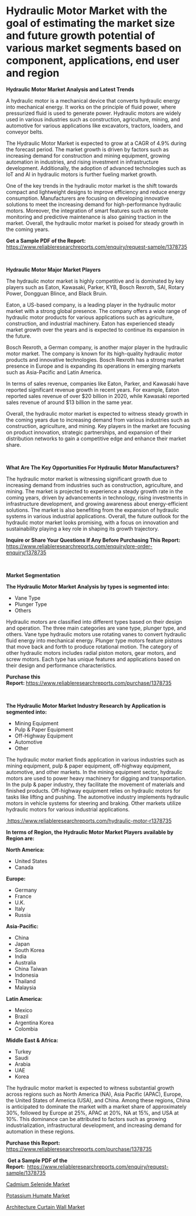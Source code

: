 <p><h1>Hydraulic Motor Market with the goal of estimating the market size and future growth potential of various market segments based on component, applications, end user and region</h1></p><p><strong>Hydraulic Motor Market Analysis and Latest Trends</strong></p>
<p><p>A hydraulic motor is a mechanical device that converts hydraulic energy into mechanical energy. It works on the principle of fluid power, where pressurized fluid is used to generate power. Hydraulic motors are widely used in various industries such as construction, agriculture, mining, and automotive for various applications like excavators, tractors, loaders, and conveyor belts.</p><p>The Hydraulic Motor Market is expected to grow at a CAGR of 4.9% during the forecast period. The market growth is driven by factors such as increasing demand for construction and mining equipment, growing automation in industries, and rising investment in infrastructure development. Additionally, the adoption of advanced technologies such as IoT and AI in hydraulic motors is further fueling market growth.</p><p>One of the key trends in the hydraulic motor market is the shift towards compact and lightweight designs to improve efficiency and reduce energy consumption. Manufacturers are focusing on developing innovative solutions to meet the increasing demand for high-performance hydraulic motors. Moreover, the integration of smart features such as remote monitoring and predictive maintenance is also gaining traction in the market. Overall, the hydraulic motor market is poised for steady growth in the coming years.</p></p>
<p><strong>Get a Sample PDF of the Report:&nbsp;</strong> <a href="https://www.reliableresearchreports.com/enquiry/request-sample/1378735">https://www.reliableresearchreports.com/enquiry/request-sample/1378735</a></p>
<p>&nbsp;</p>
<p><strong>Hydraulic Motor Major Market Players</strong></p>
<p><p>The hydraulic motor market is highly competitive and is dominated by key players such as Eaton, Kawasaki, Parker, KYB, Bosch Rexroth, SAI, Rotary Power, Dongguan Blince, and Black Bruin. </p><p>Eaton, a US-based company, is a leading player in the hydraulic motor market with a strong global presence. The company offers a wide range of hydraulic motor products for various applications such as agriculture, construction, and industrial machinery. Eaton has experienced steady market growth over the years and is expected to continue its expansion in the future.</p><p>Bosch Rexroth, a German company, is another major player in the hydraulic motor market. The company is known for its high-quality hydraulic motor products and innovative technologies. Bosch Rexroth has a strong market presence in Europe and is expanding its operations in emerging markets such as Asia-Pacific and Latin America.</p><p>In terms of sales revenue, companies like Eaton, Parker, and Kawasaki have reported significant revenue growth in recent years. For example, Eaton reported sales revenue of over $20 billion in 2020, while Kawasaki reported sales revenue of around $13 billion in the same year.</p><p>Overall, the hydraulic motor market is expected to witness steady growth in the coming years due to increasing demand from various industries such as construction, agriculture, and mining. Key players in the market are focusing on product innovation, strategic partnerships, and expansion of their distribution networks to gain a competitive edge and enhance their market share.</p></p>
<p>&nbsp;</p>
<p><strong>What Are The Key Opportunities For Hydraulic Motor Manufacturers?</strong></p>
<p><p>The hydraulic motor market is witnessing significant growth due to increasing demand from industries such as construction, agriculture, and mining. The market is projected to experience a steady growth rate in the coming years, driven by advancements in technology, rising investments in infrastructure development, and growing awareness about energy-efficient solutions. The market is also benefiting from the expansion of hydraulic systems in various industrial applications. Overall, the future outlook for the hydraulic motor market looks promising, with a focus on innovation and sustainability playing a key role in shaping its growth trajectory.</p></p>
<p><strong>Inquire or Share Your Questions If Any Before Purchasing This Report:</strong> <a href="https://www.reliableresearchreports.com/enquiry/pre-order-enquiry/1378735">https://www.reliableresearchreports.com/enquiry/pre-order-enquiry/1378735</a></p>
<p>&nbsp;</p>
<p><strong>Market Segmentation</strong></p>
<p><strong>The Hydraulic Motor Market Analysis by types is segmented into:</strong></p>
<p><ul><li>Vane Type</li><li>Plunger Type</li><li>Others</li></ul></p>
<p><p>Hydraulic motors are classified into different types based on their design and operation. The three main categories are vane type, plunger type, and others. Vane type hydraulic motors use rotating vanes to convert hydraulic fluid energy into mechanical energy. Plunger type motors feature pistons that move back and forth to produce rotational motion. The category of other hydraulic motors includes radial piston motors, gear motors, and screw motors. Each type has unique features and applications based on their design and performance characteristics.</p></p>
<p><strong>Purchase this Report:&nbsp;</strong><a href="https://www.reliableresearchreports.com/purchase/1378735">https://www.reliableresearchreports.com/purchase/1378735</a></p>
<p>&nbsp;</p>
<p><strong>The Hydraulic Motor Market Industry Research by Application is segmented into:</strong></p>
<p><ul><li>Mining Equipment</li><li>Pulp & Paper Equipment</li><li>Off-Highway Equipment</li><li>Automotive</li><li>Other</li></ul></p>
<p><p>The hydraulic motor market finds application in various industries such as mining equipment, pulp & paper equipment, off-highway equipment, automotive, and other markets. In the mining equipment sector, hydraulic motors are used to power heavy machinery for digging and transportation. In the pulp & paper industry, they facilitate the movement of materials and finished products. Off-highway equipment relies on hydraulic motors for tasks like lifting and pushing. The automotive industry implements hydraulic motors in vehicle systems for steering and braking. Other markets utilize hydraulic motors for various industrial applications.</p></p>
<p><a href="https://www.reliableresearchreports.com/hydraulic-motor-r1378735">&nbsp;https://www.reliableresearchreports.com/hydraulic-motor-r1378735</a></p>
<p><strong>In terms of Region, the Hydraulic Motor Market Players available by Region are:</strong></p>
<p>
    <p> <strong> North America: </strong>
        <ul>
            <li>United States</li>
            <li>Canada</li>
        </ul>
        </p> 
    <p> <strong> Europe: </strong>
        <ul>
            <li>Germany</li>
            <li>France</li>
            <li>U.K.</li>
            <li>Italy</li>
            <li>Russia</li>
        </ul>
        </p> 
    <p> <strong> Asia-Pacific: </strong>
        <ul>
            <li>China</li>
            <li>Japan</li>
            <li>South Korea</li>
            <li>India</li>
            <li>Australia</li>
            <li>China Taiwan</li>
            <li>Indonesia</li>
            <li>Thailand</li>
            <li>Malaysia</li>
        </ul>
        </p> 
    <p> <strong> Latin America: </strong>
        <ul>
            <li>Mexico</li>
            <li>Brazil</li>
            <li>Argentina Korea</li>
            <li>Colombia</li>
        </ul>
        </p> 
    <p> <strong> Middle East & Africa: </strong>
        <ul>
            <li>Turkey</li>
            <li>Saudi</li>
            <li>Arabia</li>
            <li>UAE</li>
            <li>Korea</li>
        </ul>
    </p>
    </p>
<p><p>The hydraulic motor market is expected to witness substantial growth across regions such as North America (NA), Asia Pacific (APAC), Europe, the United States of America (USA), and China. Among these regions, China is anticipated to dominate the market with a market share of approximately 30%, followed by Europe at 25%, APAC at 20%, NA at 15%, and USA at 10%. This dominance can be attributed to factors such as growing industrialization, infrastructural development, and increasing demand for automation in these regions.</p></p>
<p><strong>Purchase this Report: </strong><a href="https://www.reliableresearchreports.com/purchase/1378735">https://www.reliableresearchreports.com/purchase/1378735</a></p>
<p>&nbsp;<strong>Get a Sample PDF of the Report:&nbsp;&nbsp;</strong><a href="https://www.reliableresearchreports.com/enquiry/request-sample/1378735">https://www.reliableresearchreports.com/enquiry/request-sample/1378735</a></p>
<p><strong></strong></p>
<p><p><a href="https://www.linkedin.com/pulse/cadmium-selenide-market-analysis-examines-its-scope-growth-fjpve?trackingId=P4L3vZ%2Bhrn9GIYeqolwHew%3D%3D">Cadmium Selenide Market</a></p><p><a href="https://www.linkedin.com/pulse/potassium-humate-market-size-furnishes-valuable-information-8l6ke?trackingId=Psh25MvDkLDMBEBMgxVGPA%3D%3D">Potassium Humate Market</a></p><p><a href="https://www.linkedin.com/pulse/architecture-curtain-wall-market-size-2024-2031-global-2qqee?trackingId=N7NB2YrKaT%2FXgRnLBthiXQ%3D%3D">Architecture Curtain Wall Market</a></p></p>
